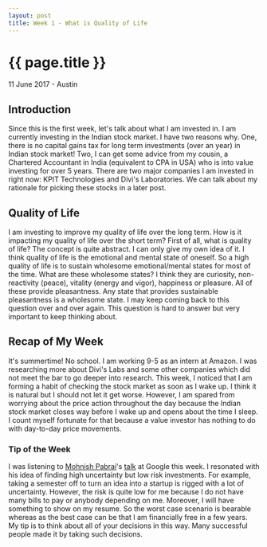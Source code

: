 ```yaml
---
layout: post
title: Week 1 - What is Quality of Life
---
```


{{ page.title }}
================

<p class="meta">11 June 2017 - Austin</p>

## Introduction
Since this is the first week, let's talk about what I am invested in. I am currently investing in the Indian stock market. I have two reasons why. One, there is no capital gains tax for long term investments (over an year) in Indian stock market! Two, I can get some advice from my cousin, a Chartered Accountant in India (equivalent to CPA in USA) who is into value investing for over 5 years. There are two major companies I am invested in right now: KPIT Technologies and Divi's Laboratories. We can talk about my rationale for picking these stocks in a later post.

## Quality of Life
I am investing to improve my quality of life over the long term. How is it impacting my quality of life over the short term? First of all, what is quality of life? The concept is quite abstract. I can only give my own idea of it. I think quality of life is the emotional and mental state of oneself. So a high quality of life is to sustain wholesome emotional/mental states for most of the time. What are these wholesome states? I think they are curiosity, non-reactivity (peace), vitality (energy and vigor), happiness or pleasure. All of these provide pleasantness. Any state that provides sustainable pleasantness is a wholesome state. I may keep coming back to this question over and over again. This question is hard to answer but very important to keep thinking about.

## Recap of My Week
It's summertime! No school. I am working 9-5 as an intern at Amazon. I was researching more about Divi's Labs and some other companies which did not meet the bar to go deeper into research. This week, I noticed that I am forming a habit of checking the stock market as soon as I wake up. I think it is natural but I should not let it get worse. However, I am spared from worrying about the price action throughout the day because the Indian stock market closes way before I wake up and opens about the time I sleep. I count myself fortunate for that because a value investor has nothing to do with day-to-day price movements.

### Tip of the Week
I was listening to [Mohnish Pabrai](https://en.wikipedia.org/wiki/Mohnish_Pabrai)'s [talk](https://www.youtube.com/watch?v=E_nWM4vjgqE) at Google this week. I resonated with his idea of finding high uncertainty but low risk investments. For example, taking a semester off to turn an idea into a startup is rigged with a lot of uncertainty. However, the risk is quite low for me because I do not have many bills to pay or anybody depending on me. Moreover, I will have something to show on my resume. So the worst case scenario is bearable whereas as the best case can be that I am financially free in a few years. My tip is to think about all of your decisions in this way. Many successful people made it by taking such decisions.
